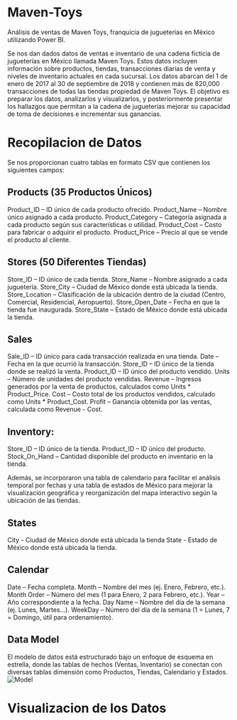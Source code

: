 # Maven-Toys
Análisis de ventas de Maven Toys, franquicia de jugueterías en México utilizando Power BI.

Se nos dan dados datos de ventas e inventario de una cadena ficticia de jugueterías en México llamada Maven Toys. Estos datos incluyen información sobre productos, tiendas, transacciones diarias de venta y niveles de inventario actuales en cada sucursal. Los datos abarcan del 1 de enero de 2017 al 30 de septiembre de 2018 y contienen más de 820,000 transacciones de todas las tiendas propiedad de Maven Toys.
El objetivo es preparar los datos, analizarlos y visualizarlos, y posteriormente presentar los hallazgos que permitan a la cadena de jugueterías mejorar su capacidad de toma de decisiones e incrementar sus ganancias.

# Recopilacion de Datos
Se nos proporcionan cuatro tablas en formato CSV que contienen los siguientes campos:

## Products (35 Productos Únicos)
Product_ID – ID único de cada producto ofrecido.
Product_Name – Nombre único asignado a cada producto.
Product_Category – Categoría asignada a cada producto según sus características o utilidad.
Product_Cost – Costo para fabricar o adquirir el producto.
Product_Price – Precio al que se vende el producto al cliente.

## Stores (50 Diferentes Tiendas)
Store_ID – ID único de cada tienda.
Store_Name – Nombre asignado a cada juguetería.
Store_City – Ciudad de México donde está ubicada la tienda.
Store_Location – Clasificación de la ubicación dentro de la ciudad (Centro, Comercial, Residencial, Aeropuerto).
Store_Open_Date – Fecha en que la tienda fue inaugurada.
Store_State – Estado de México donde está ubicada la tienda.

## Sales
Sale_ID – ID único para cada transacción realizada en una tienda.
Date – Fecha en la que ocurrió la transacción.
Store_ID – ID único de la tienda donde se realizó la venta.
Product_ID – ID único del producto vendido.
Units – Número de unidades del producto vendidas.
Revenue – Ingresos generados por la venta de productos, calculados como Units * Product_Price.
Cost – Costo total de los productos vendidos, calculado como Units * Product_Cost.
Profit – Ganancia obtenida por las ventas, calculada como Revenue - Cost.

## Inventory:
Store_ID – ID único de la tienda.
Product_ID – ID único del producto.
Stock_On_Hand – Cantidad disponible del producto en inventario en la tienda.

Además, se incorporaron una tabla de calendario para facilitar el análisis temporal por fechas y una tabla de estados de México para mejorar la visualización geográfica y reorganización del mapa interactivo según la ubicación de las tiendas.

## States
City - Ciudad de México donde está ubicada la tienda
State - Estado de México donde está ubicada la tienda.

## Calendar
Date – Fecha completa.
Month – Nombre del mes (ej. Enero, Febrero, etc.).
Month Order – Número del mes (1 para Enero, 2 para Febrero, etc.).
Year – Año correspondiente a la fecha.
Day Name – Nombre del día de la semana (ej. Lunes, Martes...).
WeekDay – Número del día de la semana (1 = Lunes, 7 = Domingo, útil para ordenamiento).

## Data Model
El modelo de datos está estructurado bajo un enfoque de esquema en estrella, donde las tablas de hechos (Ventas, Inventario) se conectan con diversas tablas dimensión como Productos, Tiendas, Calendario y Estados.
![Model](https://github.com/user-attachments/assets/55d87b6f-9514-432d-8efb-95c4b8055df4)

# Visualizacion de los Datos 





